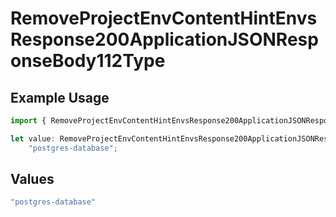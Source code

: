 # RemoveProjectEnvContentHintEnvsResponse200ApplicationJSONResponseBody112Type

## Example Usage

```typescript
import { RemoveProjectEnvContentHintEnvsResponse200ApplicationJSONResponseBody112Type } from "@vercel/sdk/models/operations";

let value: RemoveProjectEnvContentHintEnvsResponse200ApplicationJSONResponseBody112Type =
    "postgres-database";
```

## Values

```typescript
"postgres-database"
```